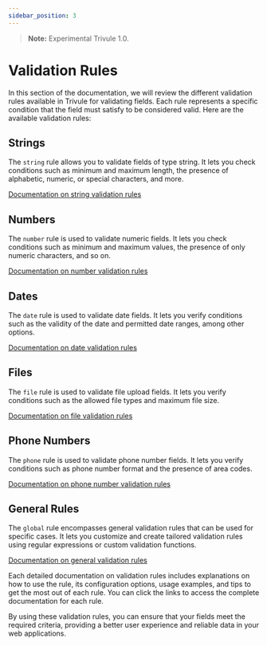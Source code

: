 ```yaml
---
sidebar_position: 3
---
```

> **Note:** Experimental Trivule 1.0.
# Validation Rules

In this section of the documentation, we will review the different validation rules available in Trivule for validating fields. Each rule represents a specific condition that the field must satisfy to be considered valid. Here are the available validation rules:

## Strings

The `string` rule allows you to validate fields of type string. It lets you check conditions such as minimum and maximum length, the presence of alphabetic, numeric, or special characters, and more.

[Documentation on string validation rules](/docs/rules/string)

## Numbers

The `number` rule is used to validate numeric fields. It lets you check conditions such as minimum and maximum values, the presence of only numeric characters, and so on.

[Documentation on number validation rules](/docs/rules/number)

## Dates

The `date` rule is used to validate date fields. It lets you verify conditions such as the validity of the date and permitted date ranges, among other options.

[Documentation on date validation rules](/docs/rules/date)

## Files

The `file` rule is used to validate file upload fields. It lets you verify conditions such as the allowed file types and maximum file size.

[Documentation on file validation rules](/docs/rules/file)

## Phone Numbers

The `phone` rule is used to validate phone number fields. It lets you verify conditions such as phone number format and the presence of area codes.

[Documentation on phone number validation rules](/docs/rules/phone)

## General Rules

The `global` rule encompasses general validation rules that can be used for specific cases. It lets you customize and create tailored validation rules using regular expressions or custom validation functions.

[Documentation on general validation rules](/docs/rules/global)

Each detailed documentation on validation rules includes explanations on how to use the rule, its configuration options, usage examples, and tips to get the most out of each rule. You can click the links to access the complete documentation for each rule.

By using these validation rules, you can ensure that your fields meet the required criteria, providing a better user experience and reliable data in your web applications.